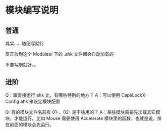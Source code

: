 # 模块编写说明

## 普通

其实……随便写就行

反正放到这个 Modules/ 下的 .ahk 文件都会自动加载的

不要写崩就好。。

## 进阶

Q：跟直接运行 ahk 比，有哪些特别的地方？
A：可以使用 CapsLockX-Config.ahk 来设定模块配置

Q: 有的模块文件名前有 01-、02- 是干啥用的？
A：某些模块需要先加载其它模块，才能运行。比如 Mouse 需要使用 Accelerate 模块里的函数。也就是说，排在前面的模块会先运行。
